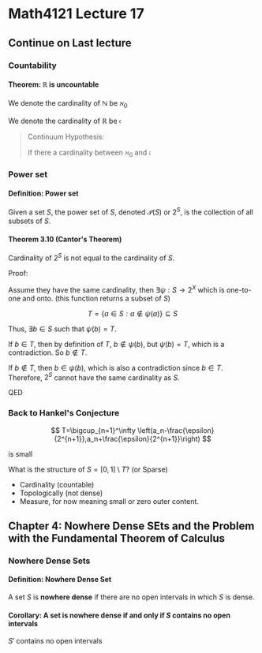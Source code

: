 # Math4121 Lecture 17

## Continue on Last lecture

### Countability

#### Theorem: $\mathbb{R}$ is uncountable

We denote the cardinality of $\mathbb{N}$ be $\aleph_0$

We denote the cardinality of $\mathbb{R}$ be $\mathfrak{c}$

> Continuum Hypothesis:
>
> If there a cardinality between $\aleph_0$ and $\mathfrak{c}$

### Power set

#### Definition: Power set

Given a set $S$, the power set of $S$, denoted $\mathscr{P}(S)$ or $2^S$, is the collection of all subsets of $S$.

#### Theorem 3.10 (Cantor's Theorem)

Cardinality of $2^S$ is not equal to the cardinality of $S$.

Proof:

Assume they have the same cardinality, then $\exists \psi: S \to 2^X$ which is one-to-one and onto. (this function returns a subset of $S$)

$$
T=\{a\in S:a\notin \psi (a)\}\subseteq S
$$

Thus, $\exists b\in S$ such that $\psi(b)=T$.

If $b\in T$, then by definition of $T$, $b \notin \psi(b)$, but $\psi(b) = T$, which is a contradiction. So $b\notin T$.

If $b \notin T$, then $b \in \psi(b)$, which is also a contradiction since $b\in T$. Therefore, $2^S$ cannot have the same cardinality as $S$.

QED

### Back to Hankel's Conjecture

$$
T=\bigcup_{n=1}^\infty \left(a_n-\frac{\epsilon}{2^{n+1}},a_n+\frac{\epsilon}{2^{n+1}}\right)
$$

is small

What is the structure of $S=[0,1]\setminus T$? (or Sparse)

- Cardinality (countable)
- Topologically (not dense)
- Measure, for now meaning small or zero outer content.

## Chapter 4: Nowhere Dense SEts and the Problem with the Fundamental Theorem of Calculus

### Nowhere Dense Sets

#### Definition: Nowhere Dense Set

A set $S$ is **nowhere dense** if there are no open intervals in which $S$ is dense.

#### Corollary: A set is nowhere dense if and only if $S$ contains no open intervals

$S'$ contains no open intervals

